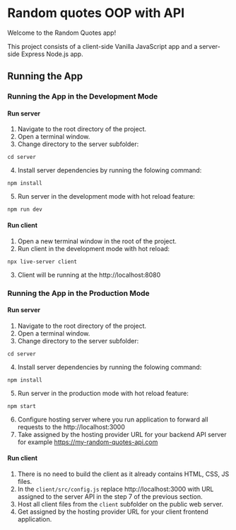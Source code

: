 # Random quotes OOP with API

Welcome to the Random Quotes app!

This project consists of a client-side Vanilla JavaScript app and a server-side Express Node.js app.

## Running the App

### Running the App in the Development Mode

#### Run server

1. Navigate to the root directory of the project.
2. Open a terminal window.
3. Change directory to the server subfolder:

`cd server`

4. Install server dependencies by running the folowing command:

`npm install`

5. Run server in the development mode with hot reload feature:

`npm run dev`

#### Run client

1. Open a new terminal window in the root of the project.
2. Run client in the development mode with hot reload:

`npx live-server client`

3. Client will be running at the http://localhost:8080

### Running the App in the Production Mode

#### Run server

1. Navigate to the root directory of the project.
2. Open a terminal window.
3. Change directory to the server subfolder:

`cd server`

4. Install server dependencies by running the folowing command:

`npm install`

5. Run server in the production mode with hot reload feature:

`npm start`

6. Configure hosting server where you run application to forward all requests to the
   http://localhost:3000
7. Take assigned by the hosting provider URL for your backend API server for example
   https://my-random-quotes-api.com

#### Run client

1. There is no need to build the client as it already contains HTML, CSS, JS files.
2. In the `client/src/config.js` replace http://localhost:3000 with URL assigned to the server API in the step 7 of the previous section.
3. Host all client files from the `client` subfolder on the public web server.
4. Get assigned by the hosting provider URL for your client frontend application.
